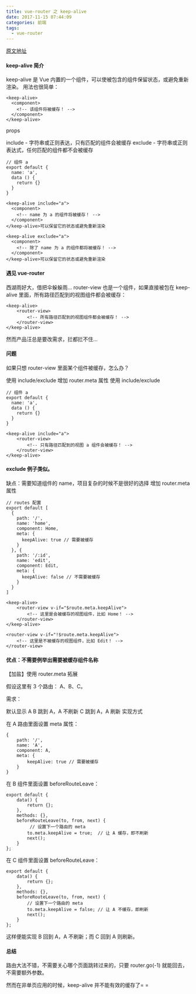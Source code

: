```yaml
---
title: vue-router 之 keep-alive
date: 2017-11-15 07:44:09
categories: 前端
tags:
  - vue-router
---
```


[原文地址](http://blog.csdn.net/zgrkaka/article/details/73480947?locationNum=1&fps=1)

#### keep-alive 简介

keep-alive 是 Vue 内置的一个组件，可以使被包含的组件保留状态，或避免重新渲染。
用法也很简单：

```
<keep-alive>
  <component>
    <!-- 该组件将被缓存！ -->
  </component>
</keep-alive>
```

props

include - 字符串或正则表达，只有匹配的组件会被缓存
exclude - 字符串或正则表达式，任何匹配的组件都不会被缓存

```
// 组件 a
export default {
  name: 'a',
  data () {
    return {}
  }
}
```

```
<keep-alive include="a">
  <component>
    <!-- name 为 a 的组件将被缓存！ -->
  </component>
</keep-alive>可以保留它的状态或避免重新渲染
```

```
<keep-alive exclude="a">
  <component>
    <!-- 除了 name 为 a 的组件都将被缓存！ -->
  </component>
</keep-alive>可以保留它的状态或避免重新渲染
```

#### 遇见 vue-router

西湖雨好大，借把伞躲躲雨...
router-view 也是一个组件，如果直接被包在 keep-alive 里面，所有路径匹配到的视图组件都会被缓存：

```
<keep-alive>
    <router-view>
        <!-- 所有路径匹配到的视图组件都会被缓存！ -->
    </router-view>
</keep-alive>
```

然而产品汪总是要改需求，拦都拦不住...

#### 问题

如果只想 router-view 里面某个组件被缓存，怎么办？

使用 include/exclude
增加 router.meta 属性
使用 include/exclude

```
// 组件 a
export default {
  name: 'a',
  data () {
    return {}
  }
}
```

```
<keep-alive include="a">
    <router-view>
        <!-- 只有路径匹配到的视图 a 组件会被缓存！ -->
    </router-view>
</keep-alive>
```

#### exclude 例子类似。

缺点：需要知道组件的 name，项目复杂的时候不是很好的选择
增加 router.meta 属性

```
// routes 配置
export default [
  {
    path: '/',
    name: 'home',
    component: Home,
    meta: {
      keepAlive: true // 需要被缓存
    }
  }, {
    path: '/:id',
    name: 'edit',
    component: Edit,
    meta: {
      keepAlive: false // 不需要被缓存
    }
  }
]
```

```
<keep-alive>
    <router-view v-if="$route.meta.keepAlive">
        <!-- 这里是会被缓存的视图组件，比如 Home！ -->
    </router-view>
</keep-alive>
```

```
<router-view v-if="!$route.meta.keepAlive">
    <!-- 这里是不被缓存的视图组件，比如 Edit！ -->
</router-view>
```

#### 优点：不需要例举出需要被缓存组件名称

【加盐】使用 router.meta 拓展

假设这里有 3 个路由： A、B、C。

需求：

默认显示 A
B 跳到 A，A 不刷新
C 跳到 A，A 刷新
实现方式

在 A 路由里面设置 meta 属性：

```
{
    path: '/',
    name: 'A',
    component: A,
    meta: {
        keepAlive: true // 需要被缓存
    }
}
```

在 B 组件里面设置 beforeRouteLeave：

```
export default {
    data() {
        return {};
    },
    methods: {},
    beforeRouteLeave(to, from, next) {
         // 设置下一个路由的 meta
        to.meta.keepAlive = true;  // 让 A 缓存，即不刷新
        next();
    }
};
```

在 C 组件里面设置 beforeRouteLeave：

```
export default {
    data() {
        return {};
    },
    methods: {},
    beforeRouteLeave(to, from, next) {
        // 设置下一个路由的 meta
        to.meta.keepAlive = false; // 让 A 不缓存，即刷新
        next();
    }
};
```

这样便能实现 B 回到 A，A 不刷新；而 C 回到 A 则刷新。

#### 总结

路由大法不错，不需要关心哪个页面跳转过来的，只要 router.go(-1) 就能回去，不需要额外参数。

然而在非单页应用的时候，keep-alive 并不能有效的缓存了= =
